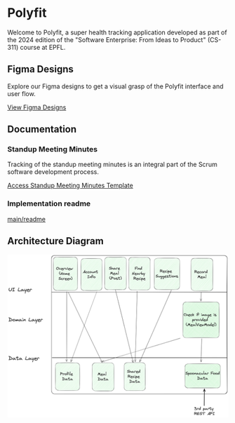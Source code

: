 # Polyfit

Welcome to Polyfit, a super health tracking application developed as part of the 2024 edition of the "Software Enterprise: From Ideas to Product" (CS-311) course at EPFL. 

## Figma Designs

Explore our Figma designs to get a visual grasp of the Polyfit interface and user flow. 

[View Figma Designs](https://www.figma.com/files/team/1351535740119782515)

## Documentation

### Standup Meeting Minutes

Tracking of the standup meeting minutes is an integral part of the Scrum software development process.

[Access Standup Meeting Minutes Template](https://github.com/swent-group10/polyfit/wiki)


### Implementation readme
[main/readme](app/src/main/java/com/github/se/polyfit/README.md)

## Architecture Diagram
![Architecture Diagram](Architecture.png)